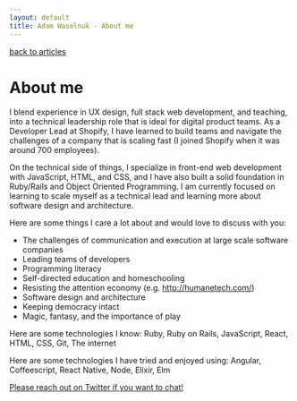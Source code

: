 ```yaml
---
layout: default
title: Adam Waselnuk - About me
---
```


[back to articles](/)

# About me

I blend experience in UX design, full stack web development, and teaching, into a technical leadership role that is ideal for digital product teams. As a Developer Lead at Shopify, I have learned to build teams and navigate the challenges of a company that is scaling fast (I joined Shopify when it was around 700 employees).

On the technical side of things, I specialize in front-end web development with JavaScript, HTML, and CSS, and I have also built a solid foundation in Ruby/Rails and Object Oriented Programming. I am currently focused on learning to scale myself as a technical lead and learning more about software design and architecture.

Here are some things I care a lot about and would love to discuss with you:

* The challenges of communication and execution at large scale software companies
* Leading teams of developers
* Programming literacy
* Self-directed education and homeschooling
* Resisting the attention economy (e.g. http://humanetech.com/)
* Software design and architecture
* Keeping democracy intact
* Magic, fantasy, and the importance of play

Here are some technologies I know:
Ruby, Ruby on Rails, JavaScript, React, HTML, CSS, Git, The internet

Here are some technologies I have tried and enjoyed using:
Angular, Coffeescript, React Native, Node, Elixir, Elm

[Please reach out on Twitter if you want to chat!](https://twitter.com/AWaselnuk)

